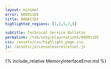 ```yaml
---
layout: minimal
error: 808011D5
title: 808011D5
highlighted_regions: [1,3,5,7,8]

subtitle: Technical Service Bulletin
permalink: /tsb/sony/playstation5/808011D5
css: /assets/css/highlight_page.css
js: /assets/js/consoleservicetool.js
---
```


{% include_relative MemoryInterfaceError.md %}
